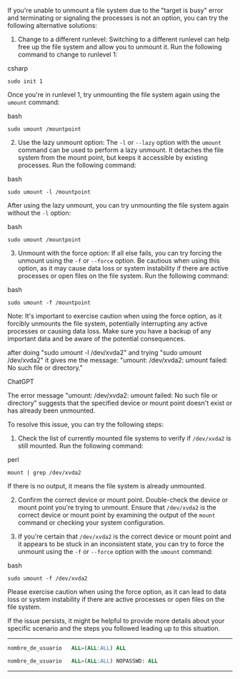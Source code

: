 If you're unable to unmount a file system due to the "target is busy" error and terminating or signaling the processes is not an option, you can try the following alternative solutions:

1.  Change to a different runlevel: Switching to a different runlevel can help free up the file system and allow you to unmount it. Run the following command to change to runlevel 1:

csharp

`sudo init 1`

Once you're in runlevel 1, try unmounting the file system again using the `umount` command:

bash

`sudo umount /mountpoint`

2.  Use the lazy unmount option: The `-l` or `--lazy` option with the `umount` command can be used to perform a lazy unmount. It detaches the file system from the mount point, but keeps it accessible by existing processes. Run the following command:

bash

`sudo umount -l /mountpoint`

After using the lazy unmount, you can try unmounting the file system again without the `-l` option:

bash

`sudo umount /mountpoint`

3.  Unmount with the force option: If all else fails, you can try forcing the unmount using the `-f` or `--force` option. Be cautious when using this option, as it may cause data loss or system instability if there are active processes or open files on the file system. Run the following command:

bash

`sudo umount -f /mountpoint`

Note: It's important to exercise caution when using the force option, as it forcibly unmounts the file system, potentially interrupting any active processes or causing data loss. Make sure you have a backup of any important data and be aware of the potential consequences.


after doing "sudo umount -l /dev/xvda2" and trying "sudo umount /dev/xvda2" it gives me the message: "umount: /dev/xvda2: umount failed: No such file or directory."

ChatGPT

The error message "umount: /dev/xvda2: umount failed: No such file or directory" suggests that the specified device or mount point doesn't exist or has already been unmounted.

To resolve this issue, you can try the following steps:

1.  Check the list of currently mounted file systems to verify if `/dev/xvda2` is still mounted. Run the following command:

perl

`mount | grep /dev/xvda2`

If there is no output, it means the file system is already unmounted.

2.  Confirm the correct device or mount point. Double-check the device or mount point you're trying to unmount. Ensure that `/dev/xvda2` is the correct device or mount point by examining the output of the `mount` command or checking your system configuration.
    
3.  If you're certain that `/dev/xvda2` is the correct device or mount point and it appears to be stuck in an inconsistent state, you can try to force the unmount using the `-f` or `--force` option with the `umount` command:
    

bash

`sudo umount -f /dev/xvda2`

Please exercise caution when using the force option, as it can lead to data loss or system instability if there are active processes or open files on the file system.

If the issue persists, it might be helpful to provide more details about your specific scenario and the steps you followed leading up to this situation.


----


```sql
nombre_de_usuario   ALL=(ALL:ALL) ALL
```

```sql
nombre_de_usuario   ALL=(ALL:ALL) NOPASSWD: ALL
```


----

